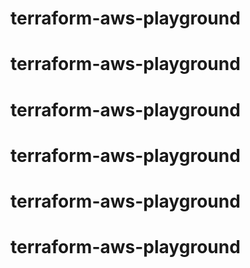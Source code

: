 # terraform-aws-playground
# terraform-aws-playground
# terraform-aws-playground
# terraform-aws-playground
# terraform-aws-playground
# terraform-aws-playground
